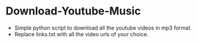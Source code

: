 # Download-Youtube-Music

-  Simple python script to download all the youtube videos in mp3 format. 
-  Replace links.txt with all the video urls of your choice. 
